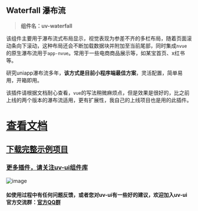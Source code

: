 ## Waterfall 瀑布流

> **组件名：uv-waterfall**

该组件主要用于瀑布流式布局显示，视觉表现为参差不齐的多栏布局，随着页面滚动条向下滚动，这种布局还会不断加载数据块并附加至当前尾部，同时集成`nvue`的原生瀑布流用于`app-nvue`。常用于一些电商商品展示等，如某宝首页、x红书等。

研究uniapp瀑布流多年，**该方式是目前小程序端最佳方案**，灵活配置，简单易用，开箱即用。

该插件请根据文档耐心查看，`vue`的写法稍微麻烦点，但是效果是很好的，比之前上线的两个版本的瀑布流适用，更有扩展性，我自己的上线项目也是用的此插件。

# <a href="https://www.uvui.cn/components/waterfall.html" target="_blank">查看文档</a>

## [下载完整示例项目](https://ext.dcloud.net.cn/plugin?name=uv-ui)

### [更多插件，请关注uv-ui组件库](https://ext.dcloud.net.cn/plugin?name=uv-ui)

![image](https://mp-a667b617-c5f1-4a2d-9a54-683a67cff588.cdn.bspapp.com/uv-ui/banner.png)

#### 如使用过程中有任何问题反馈，或者您对uv-ui有一些好的建议，欢迎加入uv-ui官方交流群：<a href="https://www.uvui.cn/components/addQQGroup.html" target="_blank">官方QQ群</a>
